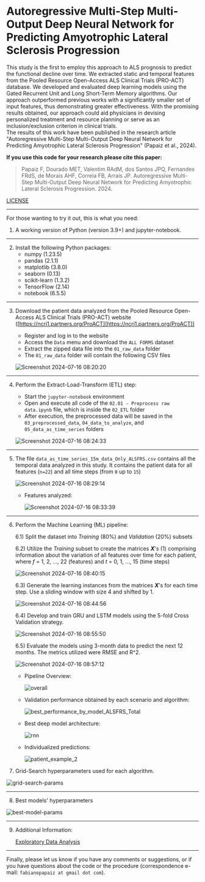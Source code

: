# Autoregressive Multi-Step Multi-Output Deep Neural Network for Predicting Amyotrophic Lateral Sclerosis Progression


This study is the first to employ this approach to ALS prognosis to predict the functional decline over time. We extracted static and temporal features from the Pooled Resource Open-Access ALS Clinical Trials (PRO-ACT) database. We developed and evaluated deep learning models using the Gated Recurrent Unit and Long Short-Term Memory algorithms. Our approach outperformed previous works with a significantly smaller set of input features, thus demonstrating greater effectiveness. With the promising results obtained, our approach could aid physicians in devising personalized treatment and resource planning or serve as an inclusion/exclusion criterion in clinical trials.  
The results of this work have been published in the research article "Autoregressive Multi-Step Multi-Output Deep Neural Network for Predicting Amyotrophic Lateral Sclerosis Progression" (Papaiz et al., 2024).


**If you use this code for your research please cite this paper:**

> Papaiz F, Dourado MET, Valentim RAdM, dos Santos JPQ, Fernandes FRdS, de Morais AHF, Correia FB, Arrais JP. Autoregressive Multi-Step Multi-Output Deep Neural Network for Predicting Amyotrophic Lateral Sclerosis Progression. 2024.
   
[LICENSE](LICENSE)

---
For those wanting to try it out, this is what you need:
1) A working version of Python (version 3.9+) and jupyter-notebook.

---

2) Install the following Python packages:
    - numpy (1.23.5)
    - pandas (2.1.1)
    - matplotlib (3.8.0)
    - seaborn (0.13)
    - scikit-learn (1.3.2)
    - TensorFlow (2.14)
    - notebook (6.5.5)

---

3) Download the patient data analyzed from the Pooled Resource Open-Access ALS Clinical Trials (PRO-ACT) website ([https://ncri1.partners.org/ProACT](https://ncri1.partners.org/ProACT))
    - Register and log in to the website
    - Access the `Data` menu and download the `ALL FORMS` dataset
    - Extract the zipped data file into the `01_raw_data` folder
    - The `01_raw_data` folder will contain the following CSV files

     ![Screenshot 2024-07-16 08:20:20](https://github.com/user-attachments/assets/ac9848ad-7f55-4dff-bd93-7b1defbf5a81)

      
---
      
4) Perform the Extract-Load-Transform (ETL) step:    
    - Start the `jupyter-notebook` environment 
    - Open and execute all code of the `02.01 - Preprocess raw data.ipynb` file, which is inside the `02_ETL` folder
    - After execution, the preprocessed data will be saved in the `03_preprocessed_data`, `04_data_to_analyze`, and `05_data_as_time_series` folders

    ![Screenshot 2024-07-16 08:24:33](https://github.com/user-attachments/assets/e1e9534c-a41f-4e8a-ab51-5e82ba480611)


---
      
5) The file `data_as_time_series_15m_data_Only_ALSFRS.csv` contains all the temporal data analyzed in this study. It contains the patient data for all features (`n=22`) and all time steps (from `0` up to `15`)

    ![Screenshot 2024-07-16 08:29:14](https://github.com/user-attachments/assets/34d5c880-b2d5-4f1a-97b8-5f9b65c8102c)


    - Features analyzed:

        ![Screenshot 2024-07-16 08:33:39](https://github.com/user-attachments/assets/d7a55da2-7394-450e-b87c-a58da4e3961e)

      

---

6) Perform the Machine Learning (ML) pipeline:
   
    6.1) Split the dataset into _Training_ (80%) and _Validation_ (20%) subsets
   
    6.2) Utilize the _Training_ subset to create the matrices **_X_**'s (1) comprising information about the variation of all features over time for each patient, where _f_ = 1, 2, ..., 22 (features) and _t_ = 0, 1, ..., 15 (time steps)

      ![Screenshot 2024-07-16 08:40:15](https://github.com/user-attachments/assets/a7d5f6f5-4428-4f7d-ac64-0b9507d80473)

   
   
    6.3) Generate the learning instances from the matrices **_X_**'s for each time step. Use a sliding window with size 4 and shifted by 1.
  
      ![Screenshot 2024-07-16 08:44:56](https://github.com/user-attachments/assets/f512bf2a-9dc4-4089-ad21-ad820b18c20a)

    
             
    6.4) Develop and train GRU and LSTM models using the 5-fold Cross Validation strategy.

      ![Screenshot 2024-07-16 08:55:50](https://github.com/user-attachments/assets/5e31ef36-dc45-4cf3-a620-cf9274a1c938)


    6.5) Evaluate the models using 3-month data to predict the next 12 months. The metrics utilized were RMSE and R^2.

      ![Screenshot 2024-07-16 08:57:12](https://github.com/user-attachments/assets/99964a29-165e-4f36-b351-4bc9c7ac599d)



    - Pipeline Overview:

      ![overall](https://github.com/fabianopapaiz/autoregressive_deep_network_for_predicting_als_progression/assets/16102250/10559c84-9b84-460d-91ca-132dab0124d4)



    - Validation performance obtained by each scenario and algorithm:
  
      ![best_performance_by_model_ALSFRS_Total](https://github.com/fabianopapaiz/autoregressive_deep_network_for_predicting_als_progression/assets/16102250/b15c9e02-633b-4d65-ad73-c15555f3bf95)


    - Best deep model architecture:

      ![rnn](https://github.com/fabianopapaiz/autoregressive_deep_network_for_predicting_als_progression/assets/16102250/87baaf73-c88e-4d04-bf23-5ab4ec8c4e7d)

          
    - Individualized predictions:

      ![patient_example_2](https://github.com/fabianopapaiz/autoregressive_deep_network_for_predicting_als_progression/assets/16102250/c7c180ef-d15e-4bd2-a983-287b80206060)



8) Grid-Search hyperparameters used for each algorithm.

![grid-search-params](https://github.com/fabianopapaiz/ensemble_imbalance_model_for_als_prognosis/assets/16102250/8ed50d34-ff82-43c7-8364-b51d9ffbff8b)


---

8) Best models' hyperparameters

![best-model-params](https://github.com/fabianopapaiz/ensemble_imbalance_model_for_als_prognosis/assets/16102250/2d00db54-ddd3-4001-9193-15fa1ac12ca5)

---

9) Additional Information:

   [Exploratory Data Analysis](https://github.com/fabianopapaiz/ensemble_imbalance_model_for_als_prognosis/files/12899208/additional_info.pdf)


---
Finally, please let us know if you have any comments or suggestions, or if you have questions about the code or the procedure (correspondence e-mail: `fabianopapaiz at gmail dot com`). 



